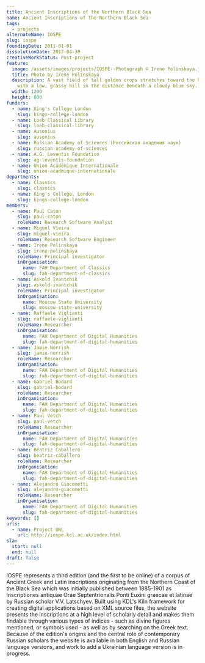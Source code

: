 ```yaml
---
title: Ancient Inscriptions of the Northern Black Sea
name: Ancient Inscriptions of the Northern Black Sea
tags:
  - projects
alternateName: IOSPE
slug: iospe
foundingDate: 2011-01-01
dissolutionDate: 2017-04-30
creativeWorkStatus: Post-project
feature:
  image: /assets/images/projects/IOSPE--Photograph © Irene Polinskaya.jpg
  title: Photo by Irene Polinskaya
  description: A vast field of tall golden crops stretches toward the horizon,
    with a low, grassy hill in the distance beneath a cloudy blue sky.
  width: 1200
  height: 800
funders:
  - name: King's College London
    slug: kings-college-london
  - name: Loeb Classical Library
    slug: loeb-classical-library
  - name: Ausonius
    slug: ausonius
  - name: Russian Academy of Sciences (Российская академия наук)
    slug: russian-academy-of-sciences
  - name: A.G. Leventis Foundation
    slug: ag-leventis-foundation
  - name: Union Académique Internationale
    slug: union-acadmique-internationale
departments:
  - name: Classics
    slug: classics
  - name: King's College, London
    slug: kings-college-london
members:
  - name: Paul Caton
    slug: paul-caton
    roleName: Research Software Analyst
  - name: Miguel Vieira
    slug: miguel-vieira
    roleName: Research Software Engineer
  - name: Irene Polinskaya
    slug: irene-polinskaya
    roleName: Principal investigator
    inOrganisation:
      name: FAH Department of Classics
      slug: fah-department-of-classics
  - name: Askold Ivantchik
    slug: askold-ivantchik
    roleName: Principal investigator
    inOrganisation:
      name: Moscow State University
      slug: moscow-state-university
  - name: Raffaele Viglianti
    slug: raffaele-viglianti
    roleName: Researcher
    inOrganisation:
      name: FAH Department of Digital Humanities
      slug: fah-department-of-digital-humanities
  - name: Jamie Norrish
    slug: jamie-norrish
    roleName: Researcher
    inOrganisation:
      name: FAH Department of Digital Humanities
      slug: fah-department-of-digital-humanities
  - name: Gabriel Bodard
    slug: gabriel-bodard
    roleName: Researcher
    inOrganisation:
      name: FAH Department of Digital Humanities
      slug: fah-department-of-digital-humanities
  - name: Paul Vetch
    slug: paul-vetch
    roleName: Researcher
    inOrganisation:
      name: FAH Department of Digital Humanities
      slug: fah-department-of-digital-humanities
  - name: Beatriz Caballero
    slug: beatriz-caballero
    roleName: Researcher
    inOrganisation:
      name: FAH Department of Digital Humanities
      slug: fah-department-of-digital-humanities
  - name: Alejandro Giacometti
    slug: alejandro-giacometti
    roleName: Researcher
    inOrganisation:
      name: FAH Department of Digital Humanities
      slug: fah-department-of-digital-humanities
keywords: []
urls:
  - name: Project URL
    url: http://iospe.kcl.ac.uk/index.html
sla:
  start: null
  end: null
draft: false
---
```


IOSPE represents a third edition (and the first to be online) of a corpus of Ancient Greek and Latin inscriptions originating from the Northern Coast of the Black Sea which was initially published between 1885-1901 as Inscriptiones antiquae Orae Septentrionalis Ponti Euxini graecae et latinae by Russian scholar V.V. Latschyev.
Built using KDL's Kiln framework for creating digital applications based on XML source files, the website presents the inscriptions at a high level of scholarly detail and makes them findable through various types of indices - such as divine figures mentioned, or symbols used - as well as by searching on the Greek text.
Because of the edition's origins and the central role of contemporary Russian scholars the website is available in both English and Russian language versions, and work to add a Ukrainian language version is in progress.
